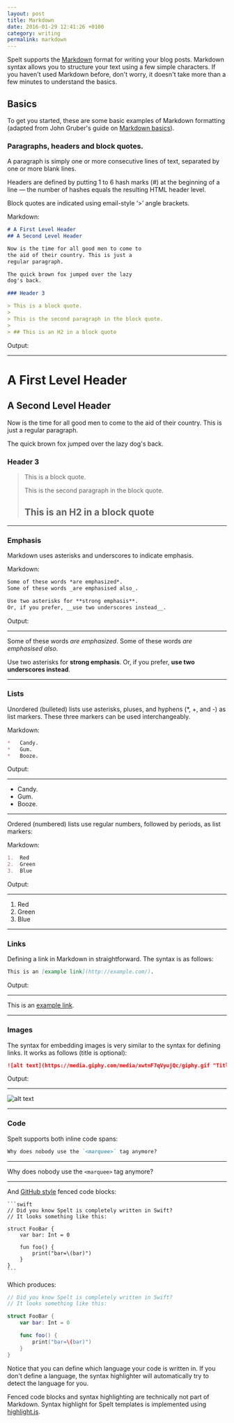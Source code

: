 ```yaml
---
layout: post
title: Markdown
date: 2016-01-29 12:41:26 +0100
category: writing
permalink: markdown
---
```


Spelt supports the [Markdown](http://daringfireball.net/projects/markdown/) format for writing your blog posts. Markdown syntax allows you to structure your text using a few simple characters. If you haven't used Markdown before, don't worry, it doesn't take more than a few minutes to understand the basics.

## Basics

To get you started, these are some basic examples of Markdown formatting (adapted from John Gruber's guide on [Markdown basics](http://daringfireball.net/projects/markdown/basics)).

### Paragraphs, headers and block quotes.

A paragraph is simply one or more consecutive lines of text, separated by one or more blank lines.

Headers are defined by putting 1 to 6 hash marks (#) at the beginning of a line — the number of hashes equals the resulting HTML header level.

Block quotes are indicated using email-style ‘>’ angle brackets.

Markdown:

```markdown
# A First Level Header
## A Second Level Header

Now is the time for all good men to come to
the aid of their country. This is just a
regular paragraph.

The quick brown fox jumped over the lazy
dog's back.

### Header 3

> This is a block quote.
> 
> This is the second paragraph in the block quote.
>
> ## This is an H2 in a block quote
```

Output:

---------------------------------------
A First Level Header
====================

A Second Level Header
---------------------

Now is the time for all good men to come to
the aid of their country. This is just a
regular paragraph.

The quick brown fox jumped over the lazy
dog's back.

### Header 3

> This is a block quote.
> 
> This is the second paragraph in the block quote.
>
> ## This is an H2 in a block quote

---------------------------------------

### Emphasis

Markdown uses asterisks and underscores to indicate emphasis.

Markdown:

```markdown
Some of these words *are emphasized*.
Some of these words _are emphasised also_.

Use two asterisks for **strong emphasis**.
Or, if you prefer, __use two underscores instead__.
```

Output:

---------------------------------------
Some of these words *are emphasized*.
Some of these words _are emphasised also_.

Use two asterisks for **strong emphasis**.
Or, if you prefer, __use two underscores instead__.

---------------------------------------

### Lists

Unordered (bulleted) lists use asterisks, pluses, and hyphens (*, +, and -) as list markers. These three markers can be used interchangeably.

Markdown:

```markdown
*   Candy.
*   Gum.
*   Booze.
```

Output:

---------------------------------------
*   Candy.
*   Gum.
*   Booze.

---------------------------------------

Ordered (numbered) lists use regular numbers, followed by periods, as list markers:

Markdown:

```markdown
1.  Red
2.  Green
3.  Blue
```

Output:

---------------------------------------
1.  Red
2.  Green
3.  Blue

---------------------------------------

### Links

Defining a link in Markdown in straightforward. The syntax is as follows:

```markdown
This is an [example link](http://example.com/).
```

Output:

---------------------------------------
This is an [example link](http://example.com/).

---------------------------------------

### Images

The syntax for embedding images is very similar to the syntax for defining links. It works as follows (title is optional):

```markdown
![alt text](https://media.giphy.com/media/xwtnF7qVyujQc/giphy.gif "Title")
```

Output:

---------------------------------------
![alt text](https://media.giphy.com/media/xwtnF7qVyujQc/giphy.gif "Title")

---------------------------------------

### <a name="code-snippets"></a>Code

Spelt supports both inline code spans:

```markdown
Why does nobody use the `<marquee>` tag anymore?
```

---------------------------------------
Why does nobody use the `<marquee>` tag anymore?


---------------------------------------

And [GitHub style](https://help.github.com/articles/creating-and-highlighting-code-blocks/) fenced code blocks:

    ```swift
    // Did you know Spelt is completely written in Swift?
    // It looks something like this:
    
    struct FooBar {
        var bar: Int = 0
    
        fun foo() {
            print("bar=\(bar)")
        }
    }
    ```

Which produces:

```swift
// Did you know Spelt is completely written in Swift?
// It looks something like this:

struct FooBar {
    var bar: Int = 0

    func foo() {
        print("bar=\(bar)")
    }
}
```

Notice that you can define which language your code is written in. If you don't define a language, the syntax highlighter will automatically try to detect the language for you.

Fenced code blocks and syntax highlighting are technically not part of Markdown. Syntax highlight for Spelt templates is implemented using [highlight.js](https://highlightjs.org/).

